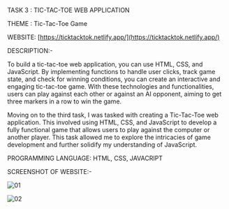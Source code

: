 
TASK 3 : TIC-TAC-TOE WEB APPLICATION

THEME : Tic-Tac-Toe Game

WEBSITE: [https://ticktacktok.netlify.app/](https://ticktacktok.netlify.app/)

DESCRIPTION:-

To build a tic-tac-toe web application, you can use HTML, CSS, and JavaScript. By implementing functions to handle user clicks, track game state, and check for winning conditions, you can create an interactive and engaging tic-tac-toe game. With these technologies and functionalities, users can play against each other or against an AI opponent, aiming to get three markers in a row to win the game.

Moving on to the third task, I was tasked with creating a Tic-Tac-Toe web application. This involved using HTML, CSS, and JavaScript to develop a fully functional game that allows users to play against the computer or another player. This task allowed me to explore the intricacies of game development and further solidify my understanding of JavaScript.

PROGRAMMING LANGUAGE: HTML, CSS, JAVACRIPT

SCREENSHOT OF WEBSITE:-

![01](https://github.com/Arvindvadivelu/Prodigy-Infotech/assets/129649393/0ffecc2d-0a07-46d5-8550-89df984036a9)

![02](https://github.com/Arvindvadivelu/Prodigy-Infotech/assets/129649393/7edb18a9-d99a-4ae8-bc35-f22ef3dcd05a)
